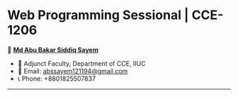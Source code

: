 # Web Programming Sessional | CCE-1206

👤 **[Md Abu Bakar Siddiq Sayem](https://github.com/abs-sayem)**  
- 💼 Adjunct Faculty, Department of CCE, IIUC
- 📧 Email: abssayem121194@gmail.com  
- 📞 Phone: +8801825507837
---
